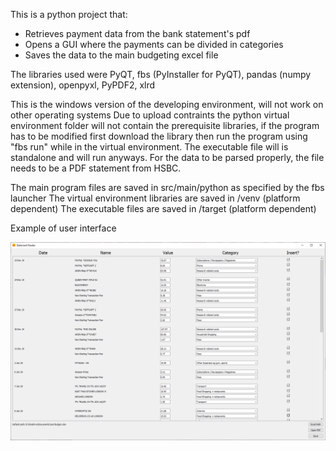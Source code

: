 This is a python project that:

- Retrieves payment data from the bank statement's pdf
- Opens a GUI where the payments can be divided in categories
- Saves the data to the main budgeting excel file

The libraries used were PyQT, fbs (PyInstaller for PyQT), pandas (numpy extension), openpyxl, PyPDF2, xlrd 

This is the windows version of the developing environment, will not work on other operating systems
Due to upload contraints the python virtual environment folder will not contain the prerequisite libraries,
if the program has to be modified first download the library then run the program using "fbs run" while in
the virtual environment.
The executable file will is standalone and will run anyways.
For the data to be parsed properly, the file needs to be a PDF statement from HSBC.

The main program files are saved in src/main/python as specified by the fbs launcher
The virtual environment libraries are saved in /venv (platform dependent)
The executable files are saved in /target (platform dependent)

Example of user interface

![Image of user interface](Capture.PNG)